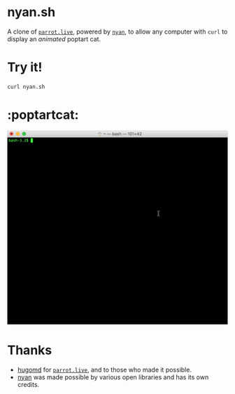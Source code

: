 # nyan.sh

A clone of [`parrot.live`](https://github.com/hugomd/parrot.live), powered by [`nyan`](https://github.com/kanatzidis/nyan), to allow any computer with `curl` to display an _animated_ poptart cat.

# Try it!
```bash
curl nyan.sh
```

# :poptartcat:
<div align="center">
  <img src='./nyan-sh.gif' />
</div>

# Thanks
* [hugomd](https://github.com/hugomd) for [`parrot.live`](https://github.com/hugomd/parrot-live), and to those who made it possible.
* [nyan](https://github.com/kanatzidis/nyan) was made possible by various open libraries and has its own credits.


